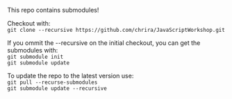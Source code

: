 This repo contains submodules!

Checkout with:  
`git clone --recursive https://github.com/chrira/JavaScriptWorkshop.git`

If you ommit the --recursive on the initial checkout, you can get the submodules with:  
`git submodule init`  
`git submodule update`

To update the repo to the latest version use:  
`git pull --recurse-submodules`  
`git submodule update --recursive`
